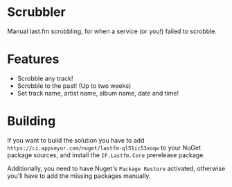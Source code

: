 # Scrubbler
Manual last.fm scrobbling, for when a service (or you!) failed to scrobble.

# Features
- Scrobble any track!
- Scrobble to the past! (Up to two weeks)
- Set track name, artist name, album name, date and time! 

# Building
If you want to build the solution you have to add ```https://ci.appveyor.com/nuget/lastfm-ql51ic53xoqw``` to your NuGet package sources, and install the ```IF.Lastfm.Core``` prerelease package.

Additionally, you need to have Nuget's ```Package Restore``` activated, otherwise you'll have to add the missing packages manually.
